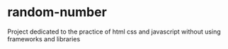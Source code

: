 # random-number
Project dedicated to the practice of html css and javascript without using frameworks and libraries
